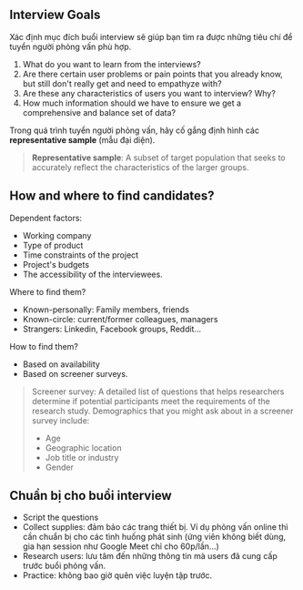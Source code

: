 ## Interview Goals

Xác định mục đích buổi interview sẽ giúp bạn tìm ra được những tiêu chí để tuyển người phỏng vấn phù hợp.

1. What do you want to learn from the interviews?
2. Are there certain user problems or pain points that you already know, but still don't really get and need to empathyze with?
3. Are these any characteristics of users you want to interview? Why?
4. How much information should we have to ensure we get a comprehensive and balance set of data?

Trong quá trình tuyển người phỏng vấn, hãy cố gắng định hình các **representative sample** (mẫu đại diện).

> **Representative sample**: A subset of target population that seeks to accurately reflect the characteristics of the larger groups.

## How and where to find candidates?

Dependent factors:
- Working company
- Type of product
- Time constraints of the project
- Project's budgets
- The accessibility of the interviewees.


Where to find them?
- Known-personally: Family members, friends
- Known-circle: current/former colleagues, managers
- Strangers: Linkedin, Facebook groups, Reddit...

How to find them?
- Based on availability
- Based on screener surveys.
> Screener survey: A detailed list of questions that helps researchers determine if potential participants meet the requirements of the research study. Demographics that you might ask about in a screener survey include:
> - Age
> - Geographic location 
> - Job title or industry 
> - Gender

## Chuẩn bị cho buổi interview

- Script the questions
- Collect supplies: đảm bảo các trang thiết bị. Ví dụ phỏng vấn online thì cần chuẩn bị cho các tình huống phát sinh (ứng viên không biết dùng, gia hạn session như Google Meet chỉ cho 60p/lần...)
- Research users: lưu tâm đến những thông tin mà users đã cung cấp trước buổi phỏng vấn.
- Practice: không bao giờ quên việc luyện tập trước.
